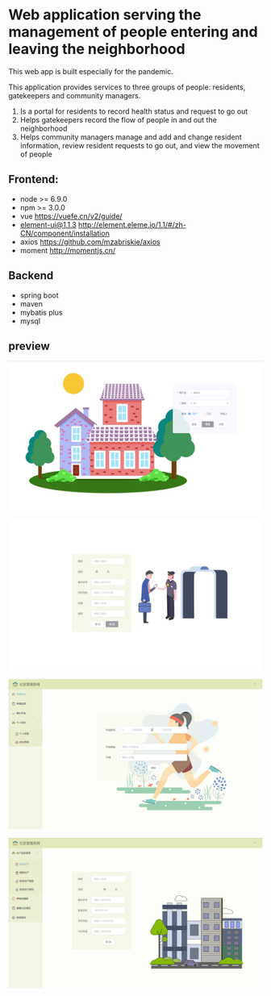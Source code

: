 # Web application serving the management of people entering and leaving the neighborhood
This web app is built especially for the pandemic.

This application provides services to three groups of people: residents, gatekeepers and community managers.
1. Is a portal for residents to record health status and request to go out
2. Helps gatekeepers record the flow of people in and out the neighborhood
3. Helps community managers manage and add and change resident information, review resident requests to go out, and view the movement of people

## Frontend:
- node >= 6.9.0
- npm >= 3.0.0
- vue https://vuefe.cn/v2/guide/
- element-ui@1.1.3 http://element.eleme.io/1.1/#/zh-CN/component/installation
- axios https://github.com/mzabriskie/axios
- moment http://momentjs.cn/

## Backend
- spring boot
- maven
- mybatis plus
- mysql

## preview
![login](./pic/login.jpg)

![visit](./pic/visit.jpg)

![making appointment](./pic/apply.jpg)

![residents management](./pic/management.jpg)


